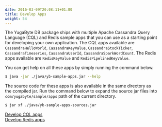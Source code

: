 ```yaml
---
date: 2016-03-09T20:08:11+01:00
title: Develop Apps
weight: 54
---
```


The YugaByte DB package ships with multiple Apache Cassandra Query Language (CQL) and Redis sample apps that you can use as a starting point for developing your own application. The CQL apps available are `CassandraHelloWorld`, `CassandraKeyValue`, `CassandraStockTicker`, `CassandraTimeseries`, `CassandraUserId`, `CassandraSparkWordCount`. The Redis apps available are `RedisKeyValue` and `RedisPipelinedKeyValue`.

You can get help on all these apps by simply running the command below.

```sh
$ java -jar ./java/yb-sample-apps.jar --help
```

The source code for these apps is also available in the same directory as the compiled jar. Run the command below to expand the source jar files into `com/yugabyte/sample/apps` path of the current directory.

```sh
$ jar xf ./java/yb-sample-apps-sources.jar
```

<div>
  <a class="section-link icon-offset" href="cql/">
    <div class="icon"><i class="icon-cassandra"></i></div>
    Develop CQL apps
  </a>

  <a class="section-link icon-offset" href="redis/">
    <div class="icon"><i class="icon-redis"></i></div>
    Develop Redis apps
  </a>
</div>
